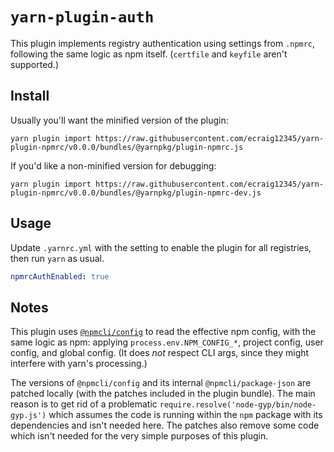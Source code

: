 # `yarn-plugin-auth`

This plugin implements registry authentication using settings from `.npmrc`, following the same logic as npm itself. (`certfile` and `keyfile` aren't supported.)

## Install

Usually you'll want the minified version of the plugin:

```
yarn plugin import https://raw.githubusercontent.com/ecraig12345/yarn-plugin-npmrc/v0.0.0/bundles/@yarnpkg/plugin-npmrc.js
```

If you'd like a non-minified version for debugging:

```
yarn plugin import https://raw.githubusercontent.com/ecraig12345/yarn-plugin-npmrc/v0.0.0/bundles/@yarnpkg/plugin-npmrc-dev.js
```

## Usage

Update `.yarnrc.yml` with the setting to enable the plugin for all registries, then run `yarn` as usual.

```yml
npmrcAuthEnabled: true
```

## Notes

This plugin uses [`@npmcli/config`](https://www.npmjs.com/package/@npmcli/config) to read the effective npm config, with the same logic as npm: applying `process.env.NPM_CONFIG_*`, project config, user config, and global config. (It does _not_ respect CLI args, since they might interfere with yarn's processing.)

The versions of `@npmcli/config` and its internal `@npmcli/package-json` are patched locally (with the patches included in the plugin bundle). The main reason is to get rid of a problematic `require.resolve('node-gyp/bin/node-gyp.js')` which assumes the code is running within the `npm` package with its dependencies and isn't needed here. The patches also remove some code which isn't needed for the very simple purposes of this plugin.
